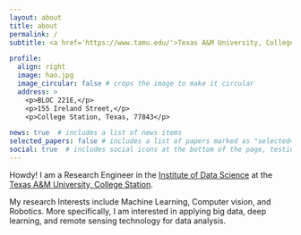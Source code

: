 ```yaml
---
layout: about
title: about
permalink: /
subtitle: <a href='https://www.tamu.edu/'>Texas A&M University, College Station</a>. Research Engineer.

profile:
  align: right
  image: hao.jpg
  image_circular: false # crops the image to make it circular
  address: >
    <p>BLOC 221E,</p>
    <p>155 Ireland Street,</p>
    <p>College Station, Texas, 77843</p>

news: true  # includes a list of news items
selected_papers: false # includes a list of papers marked as "selected={true}"
social: true  # includes social icons at the bottom of the page, testing
---
```


Howdy! I am a Research Engineer in the [Institute of Data Science](https://tamids.tamu.edu/) at the [Texas A&M University, College Station](https://www.tamu.edu/). 

My research Interests include Machine Learning, Computer vision, and Robotics. More specifically, I am interested in applying big data, deep learning, and remote sensing technology for data analysis. 

<div style="width: 300px; height: 300px;">
  <script type="text/javascript" id="clustrmaps" src="//clustrmaps.com/map_v2.js?d=FVUpG8bwwb6ouBK2FUSdzlzRbeC7WwebG2VeQjJmu8o&cl=ffffff&w=a"></script>
</div>
